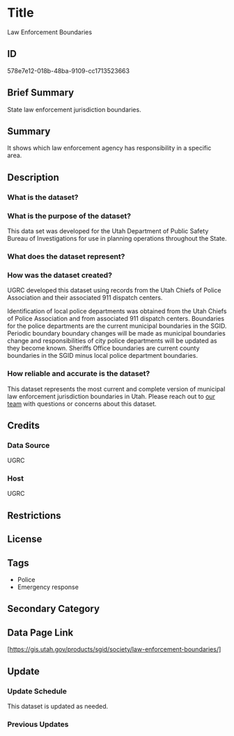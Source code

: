 # Title

Law Enforcement Boundaries

## ID

578e7e12-018b-48ba-9109-cc1713523663

## Brief Summary

State law enforcement jurisdiction boundaries.

## Summary

It shows which law enforcement agency has responsibility in a specific area.

## Description

### What is the dataset?

### What is the purpose of the dataset?

This data set was developed for the Utah Department of Public Safety Bureau of Investigations for use in planning operations throughout the State.

### What does the dataset represent?

### How was the dataset created?

UGRC developed this dataset using records from the Utah Chiefs of Police Association and their associated 911 dispatch centers.

Identification of local police departments was obtained from the Utah Chiefs of Police Association and from associated 911 dispatch centers. Boundaries for the police departments are the current municipal boundaries in the SGID. Periodic boundary boundary changes will be made as municipal boundaries change and responsibilities of city police departments will be updated as they become known. Sheriffs Office boundaries are current county boundaries in the SGID minus local police department boundaries.

### How reliable and accurate is the dataset?

This dataset represents the most current and complete version of municipal law enforcement jurisdiction boundaries in Utah. Please reach out to [our team](https://gis.utah.gov/contact/) with questions or concerns about this dataset.

## Credits

### Data Source

UGRC

### Host

UGRC

## Restrictions

## License

## Tags

- Police
- Emergency response

## Secondary Category

## Data Page Link

[https://gis.utah.gov/products/sgid/society/law-enforcement-boundaries/]

## Update

### Update Schedule

This dataset is updated as needed.

### Previous Updates
